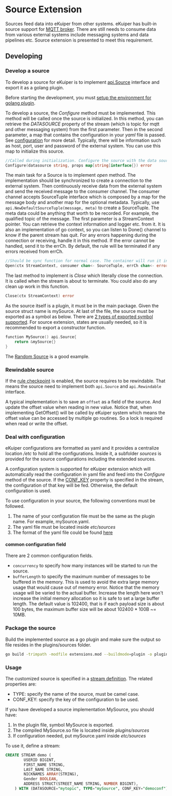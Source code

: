 # Source Extension

Sources feed data into eKuiper from other systems. eKuiper has built-in source support for [MQTT broker](../rules/sources/mqtt.md). There are still needs to consume data from various external systems include messaging systems and data pipelines etc. Source extension is presented to meet this requirement.

## Developing

### Develop a source

To develop a source for eKuiper is to implement [api.Source](https://github.com/lf-edge/ekuiper/blob/master/pkg/api/stream.go) interface and export it as a golang plugin.

Before starting the development, you must [setup the environment for golang plugin](overview.md#setup-the-plugin-developing-environment). 

To develop a source, the _Configure_ method must be implemented. This method will be called once the source is initialized. In this method, you can retrieve the _DATASOURCE_ property of the stream (which is topic for mqtt and other messaging system) from the first parameter. Then in the second parameter, a map that contains the configuration in your _yaml_ file is passed. See [configuration](#deal-with-configuration) for more detail. Typically, there will be information such as host, port, user and password of the external system. You can use this map to initialize this source.

```go
//Called during initialization. Configure the source with the data source(e.g. topic for mqtt) and the properties read from the yaml 
Configure(datasource string, props map[string]interface{}) error
```

The main task for a Source is to implement _open_ method. The implementation should be synchronized to create a connection to the external system. Then continuously receive data from the external system and send the received message to the consumer channel. The consumer channel accepts SourceTuple interface which is composed by a map for the message body and another map for the optional metadata. Typically, use `api.NewDefaultSourceTuple(message, meta)` to create a SourceTuple. The meta data could be anything that worth to be recorded. For example, the qualified topic of the message. The first parameter is a StreamContext pointer. You can retrieve the context information and logger etc. from it. It is also an implementation of go context, so you can listen to Done() channel to know if the parent stream has quit. For any errors happening during the connection or receiving, handle it in this method. If the error cannot be handled, send it to the errCh. By default, the rule will be terminated if any errors received from errCh.

```go
//Should be sync function for normal case. The container will run it in go func
Open(ctx StreamContext, consumer chan<- SourceTuple, errCh chan<- error)
```  

The last method to implement is _Close_ which literally close the connection. It is called when the stream is about to terminate. You could also do any clean up work in this function.

```go
Close(ctx StreamContext) error
```

As the source itself is a plugin, it must be in the main package. Given the source struct name is mySource. At last of the file, the source must be exported as a symbol as below. There are [2 types of exported symbol supported](overview.md#plugin-development). For source extension, states are usually needed, so it is recommended to export a constructor function.

```go
function MySource() api.Source{
    return &mySource{}
}
```

The [Random Source](https://github.com/lf-edge/ekuiper/blob/master/extensions/sources/random/random.go) is a good example.

### Rewindable source
If the [rule checkpoint](../rules/state_and_fault_tolerance.md#source-consideration) is enabled, the source requires to be rewindable. That means the source need to implement both ``api.Source`` and ``api.Rewindable`` interface. 

A typical implementation is to save an ``offset`` as a field of the source. And update the offset value when reading in new value. Notice that, when implementing GetOffset() will be called by eKuiper system which means the offset value can be accessed by multiple go routines. So a lock is required when read or write the offset.



### Deal with configuration

eKuiper configurations are formatted as yaml and it provides a centralize location _/etc_ to hold all the configurations. Inside it, a subfolder _sources_ is provided for the source configurations including the extended sources.

A configuration system is supported for eKuiper extension which will automatically read the configuration in yaml file and feed into the _Configure_ method of the source. If the [CONF_KEY](../sqls/streams.md#create-stream) property is specified in the stream, the configuration of that key will be fed. Otherwise, the default configuration is used.
 
 To use configuration in your source, the following conventions must be followed.
 1. The name of your configuration file must be the same as the plugin name. For example, mySource.yaml.
 2. The yaml file must be located inside _etc/sources_
 3. The format of the yaml file could be found [here](../rules/sources/mqtt.md)
 
#### common configuration field

There are 2 common configuration fields.
 
* ``concurrency`` to specify how many instances will be started to run the source.
* ``bufferLength`` to specify the maximum number of messages to be buffered in the memory. This is used to avoid the extra large memory usage that would cause out of memory error. Notice that the memory usage will be varied to the actual buffer. Increase the length here won't increase the initial memory allocation so it is safe to set a large buffer length. The default value is 102400, that is if each payload size is about 100 bytes, the maximum buffer size will be about 102400 * 100B ~= 10MB.

### Package the source
Build the implemented source as a go plugin and make sure the output so file resides in the plugins/sources folder.

```bash
go build -trimpath -modfile extensions.mod --buildmode=plugin -o plugins/sources/MySource.so extensions/sources/my_source.go
```

### Usage

The customized source is specified in a [stream definition](../sqls/streams.md#create-stream). The related properties are:

- TYPE: specify the name of the source, must be camel case.
- CONF_KEY: specify the key of the configuration to be used.

If you have developed a source implementation MySource, you should have:
1. In the plugin file, symbol MySource is exported.
2. The compiled MySource.so file is located inside _plugins/sources_
3. If configuration needed, put mySource.yaml inside _etc/sources_

To use it, define a stream:
```sql
CREATE STREAM demo (
		USERID BIGINT,
		FIRST_NAME STRING,
		LAST_NAME STRING,
		NICKNAMES ARRAY(STRING),
		Gender BOOLEAN,
		ADDRESS STRUCT(STREET_NAME STRING, NUMBER BIGINT),
	) WITH (DATASOURCE="mytopic", TYPE="mySource", CONF_KEY="democonf");
```
